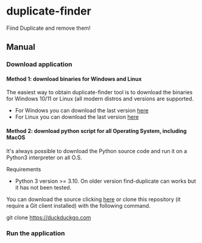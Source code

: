 # duplicate-finder
Fiind Duplicate and remove them!

## Manual

### Download application

#### Method 1: download binaries for Windows and Linux

The easiest way to obtain duplicate-finder tool is to download the binaries for Windows 10/11 or Linux (all modern distros and versions are supported.

- For Windows you can download the last version [here](https://duckduckgo.com)
- For Linux you can download the last version [here](https://duckduckgo.com)

#### Method 2: download python script for all Operating System, including MacOS

It's always possible to download the Python source code and run it on a Python3 interpreter on all O.S.

Requirements
- Python 3 version >= 3.10. On older version find-duplicate can works but it has not been tested.

You can download the source clicking [here](https://duckduckgo.com) or clone this repository (it require a Git client installed) with the following command.

git clone https://duckduckgo.com

### Run the application
